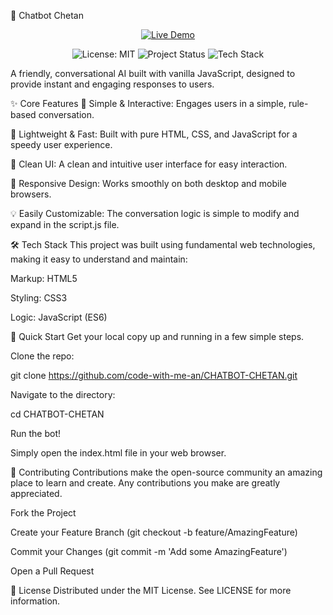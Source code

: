 🤖 Chatbot Chetan
<p align="center">
<a href="https://code-with-me-an.github.io/CHATBOT-CHETAN/" target="_blank">
<img src="https://img.shields.io/badge/Live-Demo-brightgreen?style=for-the-badge&logo=github" alt="Live Demo">
</a>
</p>

<p align="center">
<img src="https://img.shields.io/badge/License-MIT-yellow.svg" alt="License: MIT">
<img src="https://img.shields.io/badge/status-active-brightgreen" alt="Project Status">
<img src="https://img.shields.io/badge/tech-HTML%2FCSS%2FJS-blue.svg" alt="Tech Stack">
</p>

A friendly, conversational AI built with vanilla JavaScript, designed to provide instant and engaging responses to users.

✨ Core Features
💬 Simple & Interactive: Engages users in a simple, rule-based conversation.

🚀 Lightweight & Fast: Built with pure HTML, CSS, and JavaScript for a speedy user experience.

🎨 Clean UI: A clean and intuitive user interface for easy interaction.

📱 Responsive Design: Works smoothly on both desktop and mobile browsers.

💡 Easily Customizable: The conversation logic is simple to modify and expand in the script.js file.

🛠️ Tech Stack
This project was built using fundamental web technologies, making it easy to understand and maintain:

Markup: HTML5

Styling: CSS3

Logic: JavaScript (ES6)

🚀 Quick Start
Get your local copy up and running in a few simple steps.

Clone the repo:

git clone https://github.com/code-with-me-an/CHATBOT-CHETAN.git

Navigate to the directory:

cd CHATBOT-CHETAN

Run the bot!

Simply open the index.html file in your web browser.

🤝 Contributing
Contributions make the open-source community an amazing place to learn and create. Any contributions you make are greatly appreciated.

Fork the Project

Create your Feature Branch (git checkout -b feature/AmazingFeature)

Commit your Changes (git commit -m 'Add some AmazingFeature')

Open a Pull Request

📄 License
Distributed under the MIT License. See LICENSE for more information.
